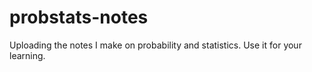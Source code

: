 # probstats-notes
Uploading the notes I make on probability and statistics. Use it for your learning.
